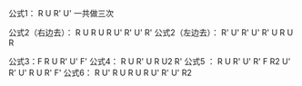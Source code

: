 公式1： R U R' U' 一共做三次

公式2（右边去）： R U R U R U' R' U' R'
公式2（左边去）： R' U' R' U' R' U R U R

公式3：F R U R' U' F'
公式4： R U R' U R U2 R'
公式5 ： R U R' U' R' F R2 U' R' U' R U R' F'
公式6： R U' R U R U R U' R' U' R2